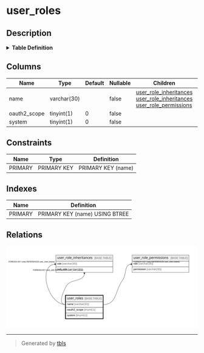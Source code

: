 # user_roles

## Description

<details>
<summary><strong>Table Definition</strong></summary>

```sql
CREATE TABLE `user_roles` (
  `name` varchar(30) NOT NULL,
  `oauth2_scope` tinyint(1) NOT NULL DEFAULT '0',
  `system` tinyint(1) NOT NULL DEFAULT '0',
  PRIMARY KEY (`name`)
) ENGINE=InnoDB DEFAULT CHARSET=utf8mb4
```

</details>

## Columns

| Name | Type | Default | Nullable | Children | Parents | Comment |
| ---- | ---- | ------- | -------- | -------- | ------- | ------- |
| name | varchar(30) |  | false | [user_role_inheritances](user_role_inheritances.md) [user_role_inheritances](user_role_inheritances.md) [user_role_permissions](user_role_permissions.md) |  |  |
| oauth2_scope | tinyint(1) | 0 | false |  |  |  |
| system | tinyint(1) | 0 | false |  |  |  |

## Constraints

| Name | Type | Definition |
| ---- | ---- | ---------- |
| PRIMARY | PRIMARY KEY | PRIMARY KEY (name) |

## Indexes

| Name | Definition |
| ---- | ---------- |
| PRIMARY | PRIMARY KEY (name) USING BTREE |

## Relations

![er](user_roles.svg)

---

> Generated by [tbls](https://github.com/k1LoW/tbls)
